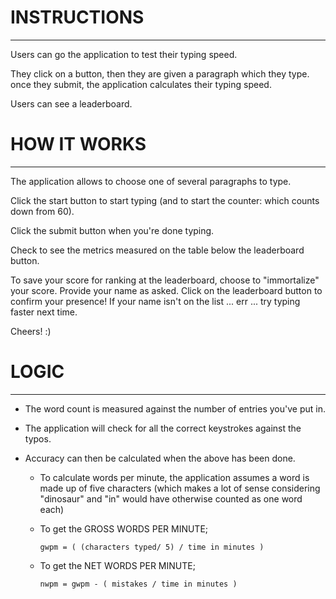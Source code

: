 # INSTRUCTIONS
------------
Users can go the application to test their typing speed.

They click on a button, then they are given a paragraph which they type. once they submit, the application calculates their typing speed.

Users can see a leaderboard.

# HOW IT WORKS
------------
The application allows to choose one of several paragraphs to type.

Click the start button to start typing (and to start the counter: which counts down from 60).

Click the submit button when you're done typing.

Check to see the metrics measured on the table below the leaderboard button.

To save your score for ranking at the leaderboard, choose to "immortalize" your score. Provide your name as asked.
Click on the leaderboard button to confirm your presence! If your name isn't on the list ... err ... try typing faster next time.

Cheers! :)

# LOGIC
-----
* The word count is measured against the number of entries you've put in.

* The application will check for all the correct keystrokes against the typos.

* Accuracy can then be calculated when the above has been done.

  * To calculate words per minute, the application assumes a word is made up of five characters (which makes a lot of sense considering "dinosaur" and "in" would have otherwise counted as one word each)

  * To get the GROSS WORDS PER MINUTE;
	```
	gwpm = ( (characters typed/ 5) / time in minutes )
	```

  * To get the NET WORDS PER MINUTE;
	```
	nwpm = gwpm - ( mistakes / time in minutes )
	```
	
